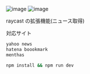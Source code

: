 ![image](https://github.com/shige-ta/raycast-extension-test/blob/main/img/image1.png)
![image](https://github.com/shige-ta/raycast-extension-test/blob/main/img/image2.png)

raycast の拡張機能(ニュース取得)

対応サイト

```bash
yahoo news
hatena boookmark
menthas
```

```bash
npm install && npm run dev
```
